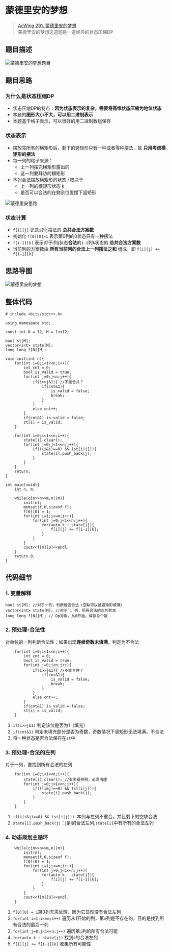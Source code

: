# 蒙德里安的梦想
> [AcWing 291. 蒙德里安的梦想](https://www.acwing.com/activity/content/problem/content/1010/)  
蒙德里安的梦想这道题是一道经典的状态压缩DP

## 题目描述
![蒙德里安的梦想题目](image/蒙德里安的梦想题目.png)  

## 题目思路
### 为什么是状态压缩DP
* 状态压缩DP的特点：**因为状态表示的复杂，需要将高维状态压缩为地位状态**
* 本题的**图形大小不大，可以用二进制表示**
* 本题基于格子表示，可以很好的用二进制数组保存

### 状态表示
* 摆放完所有的横矩形后，剩下的竖矩形只有一种或者零种摆法，故 **只用考虑横矩形的摆法**
* 每一列的格子来源：
  - 上一列摆完横矩形露出的
  - 这一列要拜访的横矩形
* 本列合法摆放横矩形的状态 _j_ 取决于
  - 上一列的横矩形状态 _k_
  - 是否可以合法的在剩余位置摆下竖矩形
 
![蒙德里安思路](image/蒙德里安思路.png)

### 状态计算
* `f[i][j]` 记录`i`列`j`摆法的 **总共合法方案数**
* 初始化 `f[0][0]=1` 表示第0列的0状态只有一种摆法
* `f[i-1][k]` 表示对于i列j状态**合法**的`i-1`列`k`状态的 **总共合法方案数**
* 当前列的方案数由 **所有当前列的合法上一列摆法之和** 组成，即 `f[i][j] += f[i-1][k]`

## 思路导图
![蒙德里安的梦想](image/蒙德里安的梦想.png)

## 整体代码
```
# include <bits/stdc++.h>

using namespace std;

const int N = 12, M = 1<<12;

bool st[M];
vector<int> state[M];
long long f[N][M];

void init(int n){
    for(int i=0;i<1<<n;i++){
        int cnt = 0;
        bool is_valid = true;
        for(int j=0;j<n;j++){
            if(i>>j&1){ //不能合并？
                if(cnt&1){
                    is_valid = false;
                    break;
                }
            }
            else cnt++;
        }
        if(cnt&1) is_valid = false;
        st[i] = is_valid;
    }

    for(int i=0;i<1<<n;i++){
        state[i].clear();
        for(int j=0;j<1<<n;j++){
            if(((i&j)==0) && (st[i|j])){
                state[i].push_back(j);
            }
        }
    }
    return;
}

int main(void){
    int n, m;

    while(cin>>n>>m,n||m){
        init(n);
        memset(f,0,sizeof f);
        f[0][0] = 1;
        for(int i=1;i<=m;i++){
            for(int j=0;j<1<<n;j++){
                for(auto k : state[j]){
                    f[i][j] += f[i-1][k];
                }
            }
        }
        cout<<f[m][0]<<endl;
    }
    return 0;
}
```

## 代码细节
### 1. 变量解释
```
bool st[M]; //对于一列，判断是否合法（空缺可以被竖矩形填满）
vector<int> state[M]; //对于`i`列，所有合法的左列状态
long long f[N][M]; // Dp对象，从0开始，保存总个数
```

### 2. 预处理-合法性
对单独的一列判断合法性：如果出现**连续奇数未填满**，判定为不合法
```
    for(int i=0;i<1<<n;i++){
        int cnt = 0;
        bool is_valid = true;
        for(int j=0;j<n;j++){
            if(i>>j&1){ //不能合并？
                if(cnt&1){
                    is_valid = false;
                    break;
                }
            }
            else cnt++;
        }
        if(cnt&1) is_valid = false;
        st[i] = is_valid;
    }
```
1. `if(i>>j&1)` 判定该位是否为1（填充）
2. `if(cnt&1)` 判定未填充部分是否为奇数，奇数情况下竖矩形无法填满，不合法
3. 将一种状态是否合法保存在`st`中

### 3. 预处理-合法的左列
对于一列，要找到所有合法的左列
```
    for(int i=0;i<1<<n;i++){
        state[i].clear(); //有多组样例，必须清理
        for(int j=0;j<1<<n;j++){
            if(((i&j)==0) && (st[i|j])){
                state[i].push_back(j);
            }
        }
    }
```
1. `if(((i&j)==0) && (st[i|j]))`: 本列与左列不重合，并且剩下的空缺合法
2. `state[i].push_back(j)`：j是i的合法左列,`state[i]`中有所有的合法左列

### 4. 动态规划主循环
```
    while(cin>>n>>m,n||m){
        init(n);
        memset(f,0,sizeof f);
        f[0][0] = 1;
        for(int i=1;i<=m;i++){
            for(int j=0;j<1<<n;j++){
                for(auto k : state[j]){
                    f[i][j] += f[i-1][k];
                }
            }
        }
        cout<<f[m][0]<<endl;
    }
```
1. `f[0][0] = 1`第0列无需处理，因为它显然没有合法左列
2. `for(int i=1;i<=m;i++)` 遍历从1开始的列，第`m`列是不存在的，目的是找到所有合法的最后一列
3. `for(int j=0;j<1<<n;j++)` 遍历第`i`列的所有合法可能
4. `for(auto k : state[j])` 找到`i`的合法左列
5. `f[i][j] += f[i-1][k]` 收集所有可能性

















